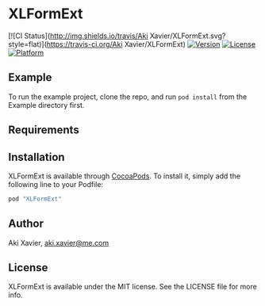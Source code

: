 # XLFormExt

[![CI Status](http://img.shields.io/travis/Aki Xavier/XLFormExt.svg?style=flat)](https://travis-ci.org/Aki Xavier/XLFormExt)
[![Version](https://img.shields.io/cocoapods/v/XLFormExt.svg?style=flat)](http://cocoapods.org/pods/XLFormExt)
[![License](https://img.shields.io/cocoapods/l/XLFormExt.svg?style=flat)](http://cocoapods.org/pods/XLFormExt)
[![Platform](https://img.shields.io/cocoapods/p/XLFormExt.svg?style=flat)](http://cocoapods.org/pods/XLFormExt)

## Example

To run the example project, clone the repo, and run `pod install` from the Example directory first.

## Requirements

## Installation

XLFormExt is available through [CocoaPods](http://cocoapods.org). To install
it, simply add the following line to your Podfile:

```ruby
pod "XLFormExt"
```

## Author

Aki Xavier, aki.xavier@me.com

## License

XLFormExt is available under the MIT license. See the LICENSE file for more info.
